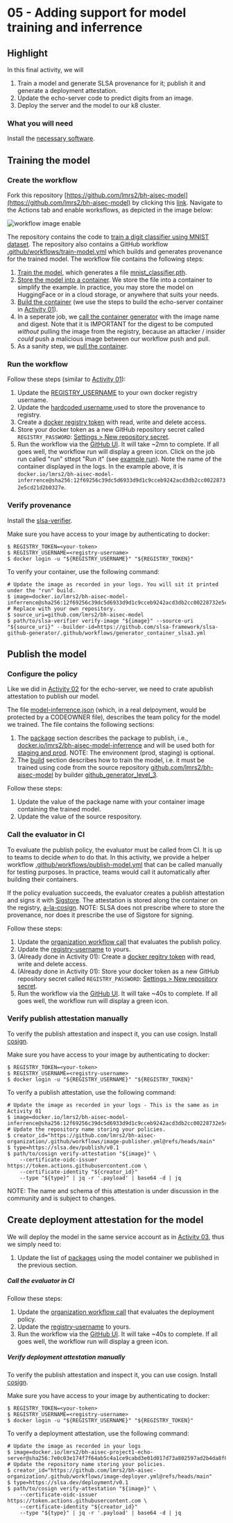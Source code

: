 
# 05 - Adding support for model training and inferrence

## Highlight

In this final activity, we will

1. Train a model and generate SLSA provenance for it; publish it and generate a deployment attestation.
1. Update the echo-server code to predict digits from an image.
1. Deploy the server and the model to our k8 cluster.

### What you will need

Install the [necessary software](https://github.com/lmrs2/bh-aisec/blob/main/INSTALLATION.md).

## Training the model

### Create the workflow

Fork this repository [https://github.com/lmrs2/bh-aisec-model](https://github.com/lmrs2/bh-aisec-model) by clicking this [link](https://github.com/lmrs2/bh-aisec-model/fork). Navigate to the Actions tab and enable worksflows, as depicted in the image below:

![workflow image enable](https://raw.githubusercontent.com/lmrs2/bh-aisec/main/images/enable-workflows.jpg "How to enable workflows in your forked repository")

The repository contains the code to [train a digit classifier using MNIST dataset](https://github.com/lmrs2/bh-aisec-model/tree/main/training). The repository also contains a GitHub workflow [.github/workflows/train-model.yml](https://github.com/lmrs2/bh-aisec-model/blob/main/.github/workflows/train-model.yml) which builds and generates provenance for the trained model. The workflow file contains the following steps:

1. [Train the model](https://github.com/lmrs2/bh-aisec-model/blob/main/.github/workflows/train-model.yml#L30-L43), which generates a file [mnist_classifier.pth](https://github.com/lmrs2/bh-aisec-model/blob/main/training/train.py#L156).
1. [Store the model into a container](https://github.com/lmrs2/bh-aisec-model/blob/main/training/Dockerfile#L8). We store the file into a container to simplify the example. In practice, you may store the model on HuggingFace or in a cloud storage, or anywhere that suits your needs.
1. [Build the container](https://github.com/lmrs2/bh-aisec-model/blob/main/.github/workflows/train-model.yml#L45-L71) (we use the steps to build the echo-server container in [Activity 01](https://github.com/lmrs2/bh-aisec/tree/main/activities/01)).
1. In a seperate job, we [call the container generator](https://github.com/lmrs2/bh-aisec-model/blob/main/.github/workflows/train-model.yml#L79-L94) with the image name and digest. Note that it is IMPORTANT for the digest to be computed _without_ pulling the image from the registry, because an attacker / insider _could_ push a malicious image between our workflow push and pull.
1. As a sanity step, we [pull the container](https://github.com/lmrs2/bh-aisec-model/blob/main/.github/workflows/train-model.yml#L117).

### Run the workflow

Follow these steps (similar to [Activity 01](https://github.com/lmrs2/bh-aisec/tree/main/activities/01)):

1. Update the [REGISTRY_USERNAME](https://github.com/lmrs2/bh-aisec-model/blob/main/.github/workflows/train-model.yml#L15) to your own docker registry username.
1. Update the [hardcoded username ](https://github.com/lmrs2/bh-aisec-model/blob/main/.github/workflows/train-model.yml#L90) used to store the provenance to registry.
1. Create a [docker registry token](https://docs.docker.com/security/for-developers/access-tokens/#create-an-access-token) with read, write and delete access.
2. Store your docker token as a new GitHub repository secret called `REGISTRY_PASSWORD`: [Settings > New repository secret](https://docs.github.com/en/actions/security-guides/using-secrets-in-github-actions#creating-secrets-for-a-repository).
2. Run the workflow via the [GitHub UI](https://docs.github.com/en/actions/using-workflows/manually-running-a-workflow#running-a-workflow). It will take ~2mn to complete. If all goes well, the workflow run will display a green icon. Click on the job run called "run" sttept "Run it" (see [example run](https://github.com/lmrs2/bh-aisec-model/actions/runs/16094432352)). Note the name of the container displayed in the logs. In the example above, it is `docker.io/lmrs2/bh-aisec-model-inferrence@sha256:12f69256c39dc5d6933d9d1c9cceb9242acd3db2cc00228732e5cd21d2b0327e`.

### Verify provenance

Install the [slsa-verifier](https://github.com/slsa-framework/oss-na24-slsa-workshop/blob/main/INSTALLATION.md#slsa-verifier).

Make sure you have access to your image by authenticating to docker:

```shell
$ REGISTRY_TOKEN=<your-token>
$ REGISTRY_USERNAME=<registry-username>
$ docker login -u "${REGISTRY_USERNAME}" "${REGISTRY_TOKEN}"
```

To verify your container, use the following command:

```shell
# Update the image as recorded in your logs. You will sit it printed under the "run" build.
$ image=docker.io/lmrs2/bh-aisec-model-inferrence@sha256:12f69256c39dc5d6933d9d1c9cceb9242acd3db2cc00228732e5cd21d2b0327e
# Replace with your own repository.
$ source_uri=github.com/lmrs2/bh-aisec-model
$ path/to/slsa-verifier verify-image "${image}" --source-uri "${source_uri}" --builder-id=https://github.com/slsa-framework/slsa-github-generator/.github/workflows/generator_container_slsa3.yml
```

## Publish the model

### Configure the policy

Like we did in [Activity 02](https://github.com/lmrs2/bh-aisec/tree/main/activities/02) for the echo-server, we need to crate apublish attestation to publish our model.

The file [model-inferrence.json](https://github.com/lmrs2/bh-aisec-organization/blob/main/policies/publish/model-inferrence.json) (which, in a real delpoyment, would be protected by a CODEOWNER file), describes the team policy for the model we trained. The file contains the following sections:

1. The [package](https://github.com/lmrs2/bh-aisec-organization/blob/main/policies/publish/model-inferrence.json#L3) section describes the package to publish, i.e., [docker.io/lmrs2/bh-aisec-model-inferrence](https://github.com/lmrs2/bh-aisec-organization/blob/main/policies/publish/model-inferrence.json#L4) and will be used both for [staging and prod](https://github.com/lmrs2/bh-aisec-organization/blob/main/policies/publish/model-inferrence.json#L7). NOTE: The environment (prod, staging) is optional.
1. The [build](https://github.com/lmrs2/bh-aisec-organization/blob/main/policies/publish/model-inferrence.json#L11) section describes how to train the model, i.e. it must be trained using code from the source repository [github.com/lmrs2/bh-aisec-model](https://github.com/lmrs2/bh-aisec-organization/blob/main/policies/publish/model-inferrence.json#L14) by builder [github_generator_level_3](https://github.com/lmrs2/bh-aisec-organization/blob/main/policies/publish/model-inferrence.json#L12).


Follow these steps:

1. Update the value of the package name with your container image containing the trained model.
1. Update the value of the source respository.

### Call the evaluator in CI

To evaluate the publish policy, the evaluator must be called from CI. It is up to teams to decide _when_ to do that. In this activity, we provide a helper workflow
[.github/workflows/publish-model.yml](https://github.com/lmrs2/bh-aisec-model/blob/main/.github/workflows/publish-model.yml) that can be called manually for testing purposes.
In practice, teams would call it automatically after building their containers.

If the policy evaluation succeeds, the evaluator creates a publish attestation and signs it with [Sigstore](sigstore.dev). The attestation is stored along the container on the registry, [a-la-cosign](https://github.com/sigstore/cosign). NOTE: SLSA does not prescribe where to store the provenance, nor does it prescribe the use of Sigstore for signing.

Follow these steps:

1. Update the [organization workflow call](https://github.com/lmrs2/bh-aisec-model/blob/main/.github/workflows/publish-model.yml#L37) that evaluates the publish policy.
1. Update the [registry-username](https://github.com/lmrs2/bh-aisec-model/blob/main/.github/workflows/publish-model.yml#L43) to yours.
1. (Already done in Activity 01): Create a [docker regitry token](https://docs.docker.com/security/for-developers/access-tokens/#create-an-access-token) with read, write and delete access. 
1. (Already done in Activity 01): Store your docker token as a new GitHub repository secret called `REGISTRY_PASSWORD`: [Settings > New repository secret](https://docs.github.com/en/actions/security-guides/using-secrets-in-github-actions#creating-secrets-for-a-repository).
1. Run the workflow via the [GitHub UI](https://docs.github.com/en/actions/using-workflows/manually-running-a-workflow#running-a-workflow). It will take ~40s to complete. If all goes well, the workflow run will display a green icon.


### Verify publish attestation manually

To verify the publish attestation and inspect it, you can use cosign. Install [cosign](https://github.com/lmrs2/bh-aisec/blob/main/INSTALLATION.md#cosign).

Make sure you have access to your image by authenticating to docker:

```shell
$ REGISTRY_TOKEN=<your-token>
$ REGISTRY_USERNAME=<registry-username>
$ docker login -u "${REGISTRY_USERNAME}" "${REGISTRY_TOKEN}"
```

To verify a publish attestation, use the following command:

```shell
# Update the image as recorded in your logs - This is the same as in Activity 01
$ image=docker.io/lmrs2/bh-aisec-model-inferrence@sha256:12f69256c39dc5d6933d9d1c9cceb9242acd3db2cc00228732e5cd21d2b0327e
# Update the repository name storing your policies.
$ creator_id="https://github.com/lmrs2/bh-aisec-organization/.github/workflows/image-publisher.yml@refs/heads/main"
$ type=https://slsa.dev/publish/v0.1
$ path/to/cosign verify-attestation "${image}" \
    --certificate-oidc-issuer https://token.actions.githubusercontent.com \
    --certificate-identity "${creator_id}" 
    --type "${type}" | jq -r '.payload' | base64 -d | jq
```

NOTE: The name and schema of this attestation is under discussion in the community and is subject to changes.

## Create deployment attestation for the model

We will deploy the model in the same service account as in [Activity 03](https://github.com/lmrs2/bh-aisec/tree/main/activities/03), thus we simply need to:

1. Update the list of [packages](https://github.com/lmrs2/bh-aisec-organization/blob/main/policies/deployment/servers-prod.json#L19) using the model container we published in the previous section.

##### Call the evaluator in CI

Follow these steps:

1. Update the [organization workflow call](https://github.com/lmrs2/bh-aisec-model/blob/main/.github/workflows/deploy-model.yml#L41) that evaluates the deployment policy.
1. Update the [registry-username](https://github.com/lmrs2/bh-aisec-model/blob/main/.github/workflows/deploy-model.yml#L47) to yours.
1. Run the workflow via the [GitHub UI](https://docs.github.com/en/actions/using-workflows/manually-running-a-workflow#running-a-workflow). It will take ~40s to complete. If all goes well, the workflow run will display a green icon.

##### Verify deployment attestation manually

To verify the publish attestation and inspect it, you can use cosign. Install [cosign](https://github.com/lmrs2/bh-aisec/blob/main/INSTALLATION.md#cosign).

Make sure you have access to your image by authenticating to docker:

```shell
$ REGISTRY_TOKEN=<your-token>
$ REGISTRY_USERNAME=<registry-username>
$ docker login -u "${REGISTRY_USERNAME}" "${REGISTRY_TOKEN}"
```

To verify a deployment attestation, use the following command:

```shell
# Update the image as recorded in your logs
$ image=docker.io/lmrs2/bh-aisec-project1-echo-server@sha256:7e0c03e174f7f64ab5c4a1ce9cabd3e01d017d73a802597ad2b4da8f846e6a58
# Update the repository name storing your policies.
$ creator_id="https://github.com/lmrs2/bh-aisec-organization/.github/workflows/image-deployer.yml@refs/heads/main"
$ type=https://slsa.dev/deployment/v0.1
$ path/to/cosign verify-attestation "${image}" \
    --certificate-oidc-issuer https://token.actions.githubusercontent.com \
    --certificate-identity "${creator_id}" 
    --type "${type}" | jq -r '.payload' | base64 -d | jq
```